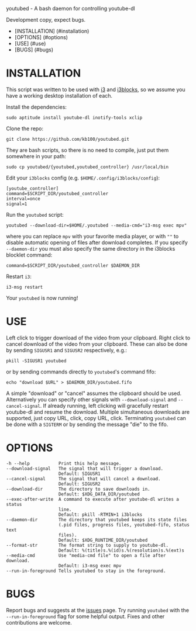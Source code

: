 youtubed - A bash daemon for controlling youtube-dl



Development copy, expect bugs.

- [INSTALLATION] (#installation)
- [OPTIONS] (#options)
- [USE] (#use)
- [BUGS] (#bugs)

# INSTALLATION

This script was written to be used with [i3](http://www.i3wm.org) and [i3blocks](https://github.com/vivien/i3blocks), so we assume you have a working desktop installation of each.

Install the dependencies:

    sudo aptitude install youtube-dl inotify-tools xclip

Clone the repo:

    git clone https://github.com/kb100/youtubed.git

They are bash scripts, so there is no need to compile, just put them somewhere in your path:

    sudo cp youtubed/{youtubed,youtubed_controller} /usr/local/bin

Edit your `i3blocks` config (e.g. `$HOME/.config/i3blocks/config`):

    [youtube_controller]
    command=$SCRIPT_DIR/youtubed_controller
    interval=once
    signal=1

Run the `youtubed` script:

    youtubed --download-dir=$HOME/.youtubed --media-cmd="i3-msg exec mpv"

where you can replace `mpv` with your favorite media player, or with `""` to disable automatic opening of files after download completes. 
If you specify `--daemon-dir` you must also specify the same directory in the i3blocks blocklet command:

    command=$SCRIPT_DIR/youtubed_controller $DAEMON_DIR

Restart `i3`:

    i3-msg restart

Your `youtubed` is now running!

# USE

Left click to trigger download of the video from your clipboard.
Right click to cancel download of the video from your clipboard.
These can also be done by sending `SIGUSR1` and `SIGUSR2` respectively, e.g.:

    pkill -SIGUSR1 youtubed

or by sending commands directly to `youtubed`'s command fifo:

    echo "download $URL" > $DAEMON_DIR/youtubed.fifo

A simple "download" or "cancel" assumes the clipboard should be used.
Alternatively you can specify  other signals with `--download-signal` and `--cancel-signal`.
If already running, left clicking will gracefully restart youtube-dl
and resume the download.
Multiple simultaneous downloads are supported, just copy URL, click, copy URL, click.
Terminating `youtubed` can be done with a `SIGTERM` or by sending the message "die" to the fifo.

# OPTIONS

    -h --help           Print this help message.
    --download-signal   The signal that will trigger a download.
                        Default: SIGUSR1
    --cancel-signal     The signal that will cancel a download.
                        Default: SIGUSR2
    --download-dir      The directory to save downloads in.
                        Default: $XDG_DATA_DIR/youtubed
    --exec-after-write  A command to execute after youtube-dl writes a status
                        line. 
                        Default: pkill -RTMIN+1 i3blocks
    --daemon-dir        The directory that youtubed keeps its state files 
                        (.pid files, progress files, youtubed-fifo, status text
                        files). 
                        Default: $XDG_RUNTIME_DIR/youtubed
    --format-str        The format string to supply to youtube-dl. 
                        Default: %(title)s.%(id)s.%(resolution)s.%(ext)s
    --media-cmd         Use "media-cmd file" to open a file after download.
                        Default: i3-msg exec mpv
    --run-in-foreground Tells youtubed to stay in the foreground.

# BUGS

Report bugs and suggests at the [issues](https://github.com/kb100/youtubed/issues) page.
Try running `youtubed` with the `--run-in-foreground` flag for some helpful output.
Fixes and other contributions are welcome.
